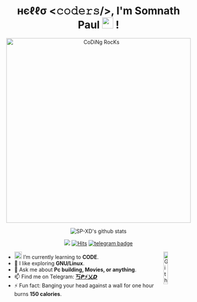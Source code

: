 <!--img src="https://github.com/SP-XD/SP-XD/blob/main/sunrise_clickedbyme.jpeg?raw=true" width="1000px" -->

<div align="center" width="50">

# нєℓℓσ <𝚌𝚘𝚍𝚎𝚛𝚜/>, I'm Somnath Paul <img src="https://github.com/TheDudeThatCode/TheDudeThatCode/blob/master/Assets/wave.gif?raw=true" width="30px"> !<br>

<img src="https://cdn.dribbble.com/users/1162077/screenshots/3848914/programmer.gif" alt="CoDiNg RocKs"  width="500"/>

<!--https://media2.giphy.com/media/M9kgjEsLG6LMbYC9dl/giphy.gif -->


![SP-XD's github stats](https://github-readme-stats.vercel.app/api?username=SP-XD&bg_color=30,e96443,904e95&title_color=fff&text_color=fff&icon_color=f2f2f2) <br>

![](https://komarev.com/ghpvc/?username=SP-PIKACHU&style=flat&color=orange&label=PROFILE+VIEWS)
[![Hits](https://hits.seeyoufarm.com/api/count/incr/badge.svg?url=https%3A%2F%2Fgithub.com%2FSP-PIKACHU&count_bg=%2379C83D&title_bg=%23555555&icon=mediafire.svg&icon_color=%23E7E7E7&title=HITS&edge_flat=false)](https://hits.seeyoufarm.com)
[![telegram badge](https://img.shields.io/badge/SP-XD-grey?style=flat&logo=telegram)](https://t.me/pik0chu007) <br>

</div>


<img width="15%" align="right" alt="Github Image" src="https://media.giphy.com/media/GnTHlXYp08VDJllWj7/giphy.gif" />

-  <img alt="GIF" src="https://github.com/TheDudeThatCode/TheDudeThatCode/blob/master/Assets/Developer.gif" width="20vw" />  I’m currently learning to **CODE**. <br>
- 🔭 I like exploring **GNU/Linux**. <br>
- 💬  Ask me about **Pc building, Movies, or anything**. <br>
-  📫  Find me on Telegram: **[丂𝙋⚡乂𝘿](https://t.me/pik0chu007)**<br>
-  ⚡  Fun fact: Banging your head against a wall for one hour burns **150 calories**.<br>


